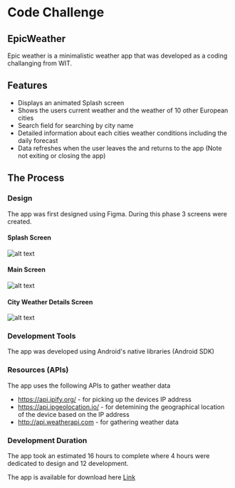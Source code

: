 # Code Challenge

## EpicWeather

Epic weather is a minimalistic weather app that was developed as a coding challanging from WIT. 

## Features

- Displays an animated Splash screen
- Shows the users current weather and the weather of 10 other European cities
- Search field for searching by city name
- Detailed information about each cities weather conditions including the daily forecast
- Data refreshes when the user leaves the and returns to the app (Note not exiting or closing the app)

## The Process

### Design

The app was first designed using Figma. During this phase 3 screens were created. 

#### Splash Screen
![alt text](https://codechallenge.dicemz.com/images/splash_screen.png)

#### Main Screen
![alt text](https://codechallenge.dicemz.com/images/main_screen.png)

#### City Weather Details Screen
![alt text](https://codechallenge.dicemz.com/images/city_details.png)


### Development Tools
The app was developed using Android's native libraries (Android SDK)

### Resources (APIs)
The app uses the following APIs to gather weather data
- https://api.ipify.org/ - for picking up the devices IP address
- https://api.ipgeolocation.io/ - for detemining the geographical location of the device based on the IP address
- http://api.weatherapi.com - for gathering weather data

### Development Duration
The app took an estimated 16 hours to complete where 4 hours were dedicated to design and 12 development. 

The app is available for download here [Link](https://codechallenge.dicemz.com/)

